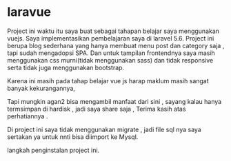 # laravue
Project ini waktu itu saya buat sebagai tahapan belajar saya menggunakan  vuejs. 
Saya implementasikan pembelajaran saya  di laravel 5.6.
Project ini berupa blog sederhana yang hanya membuat menu post dan category saja , tapi sudah mengadopsi SPA.
Dan untuk tampilan frontendnya saya masih menggunakan css murni(tidak menggunakan sass) dan tidak responsive serta tidak juga menggunakan bootstrap.

Karena ini masih pada tahap belajar vue js  harap maklum masih sangat banyak kekurangannya, 

Tapi mungkin agan2 bisa mengambil manfaat dari sini , sayang kalau hanya termsimpan di hardisk , jadi saya share saja , 
Terima kasih atas perhatiannya .

Di project ini   saya tidak menggunakan migrate , jadi file sql nya saya sertakan ya untuk nnti bisa diimport ke Mysql.

langkah penginstalan project ini.


